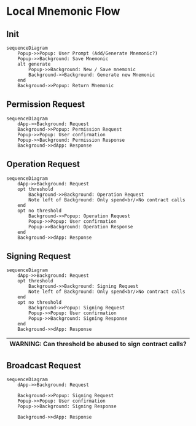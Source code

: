 

# Local Mnemonic Flow

## Init

```mermaid
sequenceDiagram
    Popup->>Popup: User Prompt (Add/Generate Mnemonic?)
    Popup->>Background: Save Mnemonic
    alt generate
        Popup->>Background: New / Save mnemonic
        Background->>Background: Generate new Mnemonic
    end
    Background->>Popup: Return Mnemonic
```

## Permission Request

```mermaid
sequenceDiagram
    dApp->>Background: Request
    Background->>Popup: Permission Request
    Popup->>Popup: User confirmation
    Popup->>Background: Permission Response
    Background->>dApp: Response
```

## Operation Request

```mermaid
sequenceDiagram
    dApp->>Background: Request
    opt threshold
        Background->>Background: Operation Request
        Note left of Background: Only spend<br/>No contract calls
    end
    opt no threshold
        Background->>Popup: Operation Request
        Popup->>Popup: User confirmation
        Popup->>Background: Operation Response
    end
    Background->>dApp: Response
```

## Signing Request

```mermaid
sequenceDiagram
    dApp->>Background: Request
    opt threshold
        Background->>Background: Signing Request
        Note left of Background: Only spend<br/>No contract calls
    end
    opt no threshold
        Background->>Popup: Signing Request
        Popup->>Popup: User confirmation
        Popup->>Background: Signing Response
    end
    Background->>dApp: Response
```

| WARNING: Can threshold be abused to sign contract calls? |
| --- |

## Broadcast Request

```mermaid
sequenceDiagram
    dApp->>Background: Request

    Background->>Popup: Signing Request
    Popup->>Popup: User confirmation
    Popup->>Background: Signing Response

    Background->>dApp: Response
```